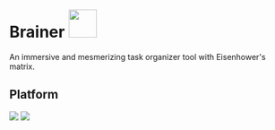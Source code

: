 <h1>
  Brainer <img src="https://i.ibb.co/mGYQkXX/logo.png" width="50" height="50" />
</h1>
An immersive and mesmerizing task organizer tool with Eisenhower's matrix.

<h2>Platform</h2>
<img src="https://i.ibb.co/DLfgTsB/image.png" />
<img src="https://i.ibb.co/h2qgcD8/image.png" />
